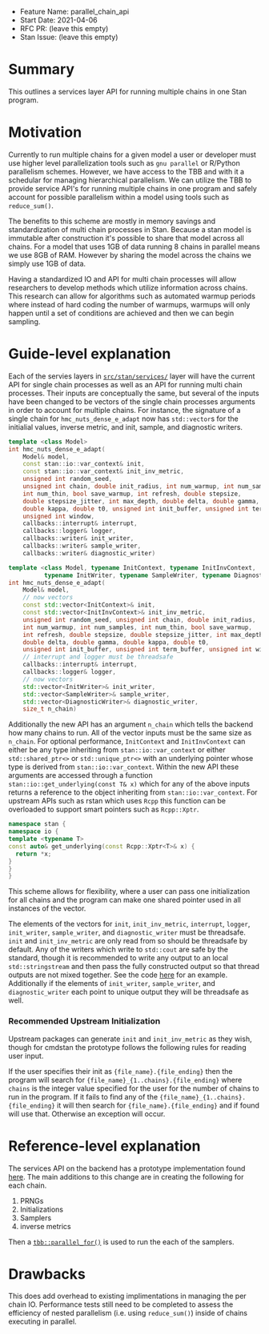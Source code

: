 - Feature Name: parallel_chain_api
- Start Date: 2021-04-06
- RFC PR: (leave this empty)
- Stan Issue: (leave this empty)

# Summary
[summary]: #summary

This outlines a services layer API for running multiple chains in one Stan program.

# Motivation
[motivation]: #motivation

Currently to run multiple chains for a given model a user or developer must use higher level parallelization tools such as `gnu parallel` or R/Python parallelism schemes. However, we have access to the TBB and with it a schedular for managing hierarchical parallelism. We can utilize the TBB to provide service API's for running multiple chains in one program and safely account for possible parallelism within a model using tools such as `reduce_sum()`.

The benefits to this scheme are mostly in memory savings and standardization of multi chain processes in Stan. Because a stan model is immutable after construction it's possible to share that model across all chains. For a model that uses 1GB of data running 8 chains in parallel means we use 8GB of RAM. However by sharing the model across the chains we simply use 1GB of data.

Having a standardized IO and API for multi chain processes will allow researchers to develop methods which utilize information across chains. This research can allow for algorithms such as automated warmup periods where instead of hard coding the number of warmups, warmups will only happen until a set of conditions are achieved and then we can begin sampling.

# Guide-level explanation
[guide-level-explanation]: #guide-level-explanation

Each of the servies layers in [`src/stan/services/`](https://github.com/stan-dev/stan/blob/147fba5fb93aa007ec42744a36d97cc84c291945/src/stan/services/sample/hmc_nuts_dense_e_adapt.hpp) layer will have the current API for single chain processes as well as an API for running multi chain processes. Their inputs are conceptually the same, but several of the inputs have been changed to be vectors of the single chain processes arguments in order to account for multiple chains. For instance, the signature of a single chain for `hmc_nuts_dense_e_adapt` now has `std::vector`s for the initialial values, inverse metric, and init, sample, and diagnostic writers.

```cpp
template <class Model>
int hmc_nuts_dense_e_adapt(
    Model& model,
    const stan::io::var_context& init,
    const stan::io::var_context& init_inv_metric,
    unsigned int random_seed,
    unsigned int chain, double init_radius, int num_warmup, int num_samples,
    int num_thin, bool save_warmup, int refresh, double stepsize,
    double stepsize_jitter, int max_depth, double delta, double gamma,
    double kappa, double t0, unsigned int init_buffer, unsigned int term_buffer,
    unsigned int window,
    callbacks::interrupt& interrupt,
    callbacks::logger& logger,
    callbacks::writer& init_writer,
    callbacks::writer& sample_writer,
    callbacks::writer& diagnostic_writer)
```

```cpp
template <class Model, typename InitContext, typename InitInvContext,
          typename InitWriter, typename SampleWriter, typename DiagnosticWriter>
int hmc_nuts_dense_e_adapt(
    Model& model,
    // now vectors
    const std::vector<InitContext>& init,
    const std::vector<InitInvContext>& init_inv_metric,
    unsigned int random_seed, unsigned int chain, double init_radius,
    int num_warmup, int num_samples, int num_thin, bool save_warmup,
    int refresh, double stepsize, double stepsize_jitter, int max_depth,
    double delta, double gamma, double kappa, double t0,
    unsigned int init_buffer, unsigned int term_buffer, unsigned int window,
    // interrupt and logger must be threadsafe
    callbacks::interrupt& interrupt,
    callbacks::logger& logger,
    // now vectors
    std::vector<InitWriter>& init_writer,
    std::vector<SampleWriter>& sample_writer,
    std::vector<DiagnosticWriter>& diagnostic_writer,
    size_t n_chain)
```

Additionally the new API has an argument `n_chain` which tells the backend how many chains to run. All of the vector inputs must be the same size as `n_chain`. For optional performance, `InitContext` and `InitInvContext` can either be any type inheriting from `stan::io::var_context` or either `std::shared_ptr<>` or `std::unique_ptr<>` with an underlying pointer whose type is derived from `stan::io::var_context`. Within the new API these arguments are accessed through a function `stan::io::get_underlying(const T& x)` which for any of the above inputs returns a reference to the object inheriting from `stan::io::var_context`. For upstream APIs such as rstan which uses `Rcpp` this function can be overloaded to support smart pointers such as `Rcpp::Xptr`.

```cpp
namespace stan {
namespace io {
template <typename T>
const auto& get_underlying(const Rcpp::Xptr<T>& x) {
  return *x;
}
}
}
```

This scheme allows for flexibility, where a user can pass one initialization for all chains and the program can make one shared pointer used in all instances of the vector.

The elements of the vectors for `init`, `init_inv_metric`, `interrupt`, `logger`, `init_writer`, `sample_writer`, and `diagnostic_writer` must be threadsafe. `init` and `init_inv_metric` are only read from so should be threadsafe by default. Any of the writers which write to `std::cout` are safe by the standard, though it is recommended to write any output to an local `std::stringstream` and then pass the fully constructed output so that thread outputs are not mixed together. See the code [here](https://github.com/stan-dev/stan/pull/3033/files#diff-ab5eb0683288927defb395f1af49548c189f6e7ab4b06e217dec046b0c1be541R80) for an example. Additionally if the elements of `init_writer`, `sample_writer`, and `diagnostic_writer` each point to unique output they will be threadsafe as well.

### Recommended Upstream Initialization

Upstream packages can generate `init` and `init_inv_metric` as they wish, though for cmdstan the prototype follows the following rules for reading user input.

If the user specifies their init as `{file_name}.{file_ending}` then the program will search for `{file_name}_{1..chains}.{file_ending}` where `chains` is the integer value specified for the user for the number of chains to run in the program. If it fails to find any of the `{file_name}_{1..chains}.{file_ending}` it will then search for `{file_name}.{file_ending}` and if found will use that. Otherwise an exception will occur.


# Reference-level explanation
[reference-level-explanation]: #reference-level-explanation

The services API on the backend has a prototype implementation found [here](https://github.com/stan-dev/stan/blob/147fba5fb93aa007ec42744a36d97cc84c291945/src/stan/services/sample/hmc_nuts_dense_e_adapt.hpp#L206). The main additions to this change are in creating the following for each chain.

1. PRNGs
2. Initializations
3. Samplers
4. inverse metrics

Then a [`tbb::parallel_for()`](https://github.com/stan-dev/stan/blob/147fba5fb93aa007ec42744a36d97cc84c291945/src/stan/services/sample/hmc_nuts_dense_e_adapt.hpp#L261) is used to run the each of the samplers.

# Drawbacks
[drawbacks]: #drawbacks

This does add overhead to existing implimentations in managing the per chain IO. Performance tests still need to be completed to assess the efficiency of nested parallelism (i.e. using `reduce_sum()`) inside of chains executing in parallel.
